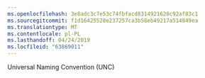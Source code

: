 ```yaml
---
ms.openlocfilehash: 3e8adc3c7e53c74fbfacd8314921620c92af83c1
ms.sourcegitcommit: f1d16425528e237257ca3b58eb49217a514849ea
ms.translationtype: MT
ms.contentlocale: pl-PL
ms.lasthandoff: 04/24/2019
ms.locfileid: "63869011"
---
```

Universal Naming Convention (UNC)